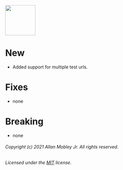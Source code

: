 <img align="center" src="https://avatars2.githubusercontent.com/u/76873423" width="96" height="96" />

# New
  * Added support for multiple test urls.

# Fixes
  * none

# Breaking
  * none

###### Copyright (c) 2021 Allan Mobley Jr. All rights reserved.
###### Licensed under the [MIT](./LICENSE) license.